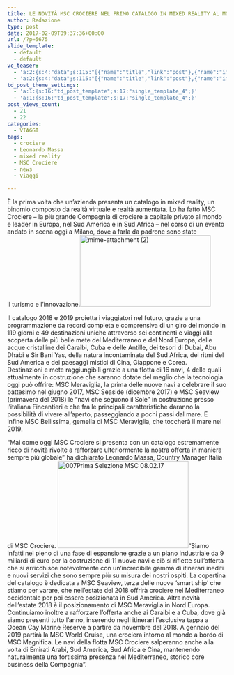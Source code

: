 ```yaml
---
title: LE NOVITÀ MSC CROCIERE NEL PRIMO CATALOGO IN MIXED REALITY AL MONDO
author: Redazione
type: post
date: 2017-02-09T09:37:36+00:00
url: /?p=5675
slide_template:
  - default
  - default
vc_teaser:
  - 'a:2:{s:4:"data";s:115:"[{"name":"title","link":"post"},{"name":"image","image":"featured","link":"none"},{"name":"text","mode":"excerpt"}]";s:7:"bgcolor";s:0:"";}'
  - 'a:2:{s:4:"data";s:115:"[{"name":"title","link":"post"},{"name":"image","image":"featured","link":"none"},{"name":"text","mode":"excerpt"}]";s:7:"bgcolor";s:0:"";}'
td_post_theme_settings:
  - 'a:1:{s:16:"td_post_template";s:17:"single_template_4";}'
  - 'a:1:{s:16:"td_post_template";s:17:"single_template_4";}'
post_views_count:
  - 21
  - 22
categories:
  - VIAGGI
tags:
  - crociere
  - Leonardo Massa
  - mixed reality
  - MSC Crociere
  - news
  - Viaggi

---
```

È la prima volta che un’azienda presenta un catalogo in mixed reality, un binomio composto da realtà virtuale e realtà aumentata. Lo ha fatto MSC Crociere &#8211; la più grande Compagnia di crociere a capitale privato al mondo e leader in Europa, nel Sud America e in Sud Africa &#8211; nel corso di un evento andato in scena oggi a Milano, dove a farla da padrone sono state il turismo e l’innovazione.<img decoding="async" loading="lazy" class="size-medium wp-image-5678 alignright" src="https://progressonline.it/wp-content/uploads/2017/02/mime-attachment-2-300x164.gif" alt="mime-attachment (2)" width="300" height="164" />

Il catalogo 2018 e 2019 proietta i viaggiatori nel futuro, grazie a una programmazione da record completa e comprensiva di un giro del mondo in 119 giorni e 49 destinazioni uniche attraverso sei continenti e viaggi alla scoperta delle più belle mete del Mediterraneo e del Nord Europa, delle acque cristalline dei Caraibi, Cuba e delle Antille, dei tesori di Dubai, Abu Dhabi e Sir Bani Yas, della natura incontaminata del Sud Africa, dei ritmi del Sud America e dei paesaggi mistici di Cina, Giappone e Corea.  
Destinazioni e mete raggiungibili grazie a una flotta di 16 navi, 4 delle quali attualmente in costruzione che saranno dotate del meglio che la tecnologia oggi può offrire: MSC Meraviglia, la prima delle nuove navi a celebrare il suo battesimo nel giugno 2017, MSC Seaside (dicembre 2017) e MSC Seaview (primavera del 2018) le “navi che seguono il Sole” in costruzione presso l’italiana Fincantieri e che fra le principali caratteristiche daranno la possibilità di vivere all’aperto, passeggiando a pochi passi dal mare. E infine MSC Bellissima, gemella di MSC Meraviglia, che toccherà il mare nel 2019.

“Mai come oggi MSC Crociere si presenta con un catalogo estremamente ricco di novità rivolte a rafforzare ulteriormente la nostra offerta in maniera sempre più globale” ha dichiarato Leonardo Massa, Country Manager Italia di MSC Crociere. <img decoding="async" loading="lazy" class="size-medium wp-image-5677 alignleft" src="https://progressonline.it/wp-content/uploads/2017/02/007Prima-Selezione-MSC-08.02.17-300x200.jpg" alt="007Prima Selezione MSC 08.02.17" width="300" height="200" />“Siamo infatti nel pieno di una fase di espansione grazie a un piano industriale da 9 miliardi di euro per la costruzione di 11 nuove navi e ciò si riflette sull’offerta che si arricchisce notevolmente con un’incredibile gamma di itinerari inediti e nuovi servizi che sono sempre più su misura dei nostri ospiti. La copertina del catalogo è dedicata a MSC Seaview, terza delle nuove ‘smart ship’ che stiamo per varare, che nell’estate del 2018 offrirà crociere nel Mediterraneo occidentale per poi essere posizionata in Sud America. Altra novità dell’estate 2018 è il posizionamento di MSC Meraviglia in Nord Europa. Continuiamo inoltre a rafforzare l’offerta anche ai Caraibi e a Cuba, dove già siamo presenti tutto l’anno, inserendo negli itinerari l’esclusiva tappa a Ocean Cay Marine Reserve a partire da novembre del 2018. A gennaio del 2019 partirà la MSC World Cruise, una crociera intorno al mondo a bordo di MSC Magnifica. Le navi della flotta MSC Crociere salperanno anche alla volta di Emirati Arabi, Sud America, Sud Africa e Cina, mantenendo naturalmente una fortissima presenza nel Mediterraneo, storico core business della Compagnia”.